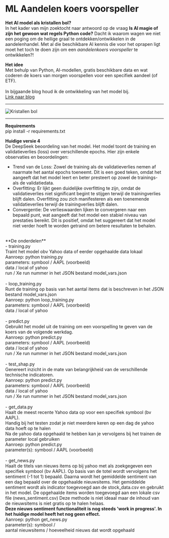 
# ML Aandelen koers voorspeller

**Het AI model als kristallen bol?**<br>
In het kader van mijn zoektocht naar antwoord op de vraag **Is AI magie
of zijn het gewoon wat regels Python code?** Dacht ik waarom wagen we
niet een poging om de heilige graal te ontdekken/ontwikkelen in de
aandelenhandel. Met al die beschikbare AI kennis die voor het oprapen
ligt moet het toch te doen zijn om een *aandelenkoers voorspeller* te
ontwikkelen?!

**Het idee**<br>
Met behulp van Python, AI-modellen, gratis beschikbare data en wat
coderen de koers van morgen voorspellen voor een specifiek aandeel (of
ETF).<br>
<br>
In bijgaande blog houd ik de ontwikkeling van het model bij.<br>
[Link naar blog](https://www.stillhaveit.nl/blog_stock)

---

![Kristallen bol](https://www.stillhaveit.nl/static/ball2.jpg "AI koersvoorspeller")

---

**Requirements**<br>
pip install -r requirements.txt

**Huidige versie 4**<br>
De DeepSeek beoordeling van het model. Het model toont de training en validatieverlies (loss) over verschillende epochs. Hier zijn enkele observaties en beoordelingen:<br>
- Trend van de Loss: Zowel de training als de validatieverlies nemen af naarmate het aantal epochs toeneemt. Dit is een goed teken, omdat het aangeeft dat het model leert en beter presteert op zowel de trainings- als de validatiedata.<br>
- Overfitting: Er lijkt geen duidelijke overfitting te zijn, omdat de validatieverlies niet significant begint te stijgen terwijl de trainingverlies blijft dalen. Overfitting zou zich manifesteren als een toenemende validatieverlies terwijl de trainingverlies blijft dalen.<br>
- Convergentie: De verlieswaarden lijken te convergeren naar een bepaald punt, wat aangeeft dat het model een stabiel niveau van prestaties bereikt. Dit is positief, omdat het suggereert dat het model niet verder hoeft te worden getraind om betere resultaten te behalen.<br>
<br>
**De onderdelen**<br>
- training.py<br>
    Traint het model obv Yahoo data of eerder opgehaalde data lokaal<br>
    Aanroep:    python training.py <br>
    parameters: symbool / AAPL (voorbeeld) <br>
                data / local of yahoo <br>
                run / Xe run nummer in het JSON bestand model_vars.json<br>
<br>
- loop_training.py<br>
    Runt de training op basis van het aantal items dat is beschreven in het JSON bestand model_vars.json<br>
    Aanroep:    python loop_training.py <br>
    parameters: symbool / AAPL (voorbeeld) <br>
                data / local of yahoo <br>
<br>
- predict.py<br>
    Gebruikt het model uit de training om een voorspelling te geven van de koers van de volgende werkdag.<br>
    Aanroep:    python predict.py <br>
    parameters: symbool / AAPL (voorbeeld) <br>
                data / local of yahoo <br>
                run / Xe run nummer in het JSON bestand model_vars.json<br> 
<br>
- test_shap.py<br>
    Genereert inzicht in de mate van belangrijkheid van de verschillende technische indicatoren.<br>
    Aanroep:    python predict.py <br>
    parameters: symbool / AAPL (voorbeeld) <br>
                data / local of yahoo <br>
                run / Xe run nummer in het JSON bestand model_vars.json<br> 
<br>
- get_data.py<br>
    Haalt de meest recente Yahoo data op voor een specifiek symbool (bv AAPL).<br>
    Handig bij het testen zodat je niet meerdere keren op een dag de yahoo data hoeft op te halen<br>
    Na de yahoo data opgehaald te hebben kan je vervolgens bij het trainen de parameter local gebruiken<br>
    Aanroep:    python predict.py <br>
    parameter(s): symbool / AAPL (voorbeeld) <br>
<br>
- get_news.py<br>
    Haalt de titels van nieuws items op bij yahoo met als zoekgegeven een specifiek symbool (bv AAPL). Op basis van
    de totel wordt vervolgens het sentiment (-1 tot 1) bepaald. Daarna wordt het gemiddelde sentiment van een dag
    bepaald over de opgehaalde nieuwsitems. Het gemiddelde sentiment wordt als indicator toegevoegd aan de stock_data.csv en gebruikt in het model. De opgehaalde items worden toegevoegd aan een lokale csv file (news_sentiment.csv) Deze methode is niet ideaal maar de inhoud van de nieuwsitems is niet gratis op te halen helaas.<br>
    <b>Deze nieuws sentiment functionaliteit is nog steeds 'work in progress'. In het huidige model heeft het nog geen effect.</b><br>
    Aanroep:    python get_news.py <br>
    parameter(s):   symbool / <br>
                    aantal nieuwsitems / hoeveelheid nieuws dat wordt opgehaald<br>

<br>
